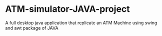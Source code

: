 # ATM-simulator-JAVA-project
A full desktop java application that replicate an ATM Machine using swing and awt package of JAVA 

